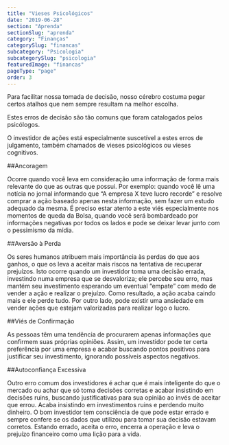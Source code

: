 ```yaml
---
title: "Vieses Psicológicos"
date: "2019-06-28"
section: "Aprenda"
sectionSlug: "aprenda"
category: "Finanças"
categorySlug: "financas"
subcategory: "Psicologia"
subcategorySlug: "psicologia"
featuredImage: "financas"
pageType: "page"
order: 3
---
```


Para facilitar nossa tomada de decisão, nosso cérebro costuma pegar certos atalhos que nem sempre resultam na melhor escolha.

Estes erros de decisão são tão comuns que foram catalogados pelos psicólogos. 

O investidor de ações está especialmente suscetível a estes erros de julgamento, também chamados de vieses psicológicos ou vieses cognitivos.

##Ancoragem

Ocorre quando você leva em consideração uma informação de forma mais relevante do que as outras que possui. Por exemplo: quando você lê uma notícia no jornal informando que “A empresa X teve lucro recorde” e resolve comprar a ação baseado apenas nesta informação, sem fazer um estudo adequado da mesma. É preciso estar atento a este viés especialmente nos momentos de queda da Bolsa, quando você será bombardeado por informações negativas por todos os lados e pode se deixar levar junto com o pessimismo da mídia.

##Aversão à Perda

Os seres humanos atribuem mais importância às perdas do que aos ganhos, o que os leva a aceitar mais riscos na tentativa de recuperar prejuízos. Isto ocorre quando um investidor toma uma decisão errada, investindo numa empresa que se desvaloriza; ele percebe seu erro, mas mantém seu investimento esperando um eventual “empate” com medo de vender a ação e realizar o prejuízo. Como resultado, a ação acaba caindo mais e ele perde tudo. Por outro lado, pode existir uma ansiedade em vender ações que estejam valorizadas para realizar logo o lucro. 

##Viés de Confirmação

As pessoas têm uma tendência de procurarem apenas informações que confirmem suas próprias opiniões. Assim, um investidor pode ter certa preferência por uma empresa e acabar buscando pontos positivos para justificar seu investimento, ignorando possíveis aspectos negativos.

##Autoconfiança Excessiva

Outro erro comum dos investidores é achar que é mais inteligente do que o mercado ou achar que só toma decisões corretas e acabar insistindo em decisões ruins, buscando justificativas para sua opinião ao invés de aceitar que errou. Acaba insistindo em investimentos ruins e perdendo muito dinheiro. O bom investidor tem consciência de que pode estar errado e sempre confere se os dados que utilizou para tomar sua decisão estavam corretos. Estando errado, aceita o erro, encerra a operação e leva o prejuízo financeiro como uma lição para a vida.
